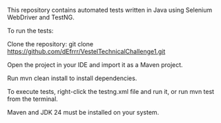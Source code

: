 This repository contains automated tests written in Java using Selenium WebDriver and TestNG.

To run the tests:

Clone the repository: git clone https://github.com/dEfrrr/VestelTechnicalChallenge1.git

Open the project in your IDE and import it as a Maven project.

Run mvn clean install to install dependencies.

To execute tests, right-click the testng.xml file and run it, or run mvn test from the terminal.

Maven and JDK 24 must be installed on your system.
